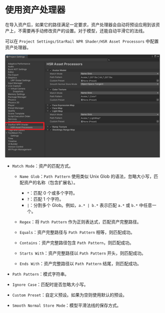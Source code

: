 # 使用资产处理器

在导入资产后，如果它的路径满足一定要求，资产处理器会自动将预设应用到该资产上，不需要再手动修改资产的设置。对于模型，还能自动平滑它的法线。

可以在 `Project Settings/StarRail NPR Shader/HSR Asset Processors` 中配置资产处理器。

![资产处理器](../Screenshots~/_asset_processor.png)

- `Match Mode`：资产的匹配方式。

    - `Name Glob`：`Path Pattern` 使用类似 Unix Glob 的语法，忽略大小写，匹配资产的名称（包含扩展名）。

        - `*`：匹配 0 个或多个字符。
        - `?`：匹配 1 个字符。
        - `|`：分割多个 Glob。例如，`a.* | b.*` 表示匹配 `a.*` 或 `b.*` 中任意一个。

    - `Regex`：将 `Path Pattern` 作为正则表达式，匹配资产完整路径。
    - `Equals`：资产完整路径与 `Path Pattern` 相等，则匹配成功。
    - `Contains`：资产完整路径包含 `Path Pattern`，则匹配成功。
    - `Starts With`：资产完整路径以 `Path Pattern` 开头，则匹配成功。
    - `Ends With`：资产完整路径以 `Path Pattern` 结尾，则匹配成功。

- `Path Pattern`：模式字符串。
- `Ignore Case`：匹配时是否忽略大小写。
- `Custom Preset`：自定义预设。如果为空则使用默认的预设。
- `Smooth Normal Store Mode`：模型平滑法线的保存方式。
